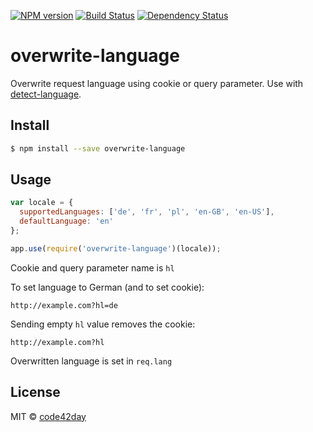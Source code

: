 [![NPM version][npm-image]][npm-url]
[![Build Status][travis-image]][travis-url]
[![Dependency Status][gemnasium-image]][gemnasium-url]

# overwrite-language

Overwrite request language using cookie or query parameter. Use with [detect-language].

## Install

```sh
$ npm install --save overwrite-language
```

## Usage

```js
var locale = {
  supportedLanguages: ['de', 'fr', 'pl', 'en-GB', 'en-US'],
  defaultLanguage: 'en'
};

app.use(require('overwrite-language')(locale));
```

Cookie and query parameter name is `hl`

To set language to German (and to set cookie):

    http://example.com?hl=de

Sending empty `hl` value removes the cookie:

    http://example.com?hl

Overwritten language is set in `req.lang`

## License

MIT © [code42day](https://code42day.com)

[detect-language]: https://npmjs.org/package/detect-language

[npm-image]: https://img.shields.io/npm/v/overwrite-language.svg
[npm-url]: https://npmjs.org/package/overwrite-language

[travis-url]: https://travis-ci.org/code42day/overwrite-language
[travis-image]: https://img.shields.io/travis/code42day/overwrite-language.svg

[gemnasium-image]: https://img.shields.io/gemnasium/code42day/overwrite-language.svg
[gemnasium-url]: https://gemnasium.com/code42day/overwrite-language
